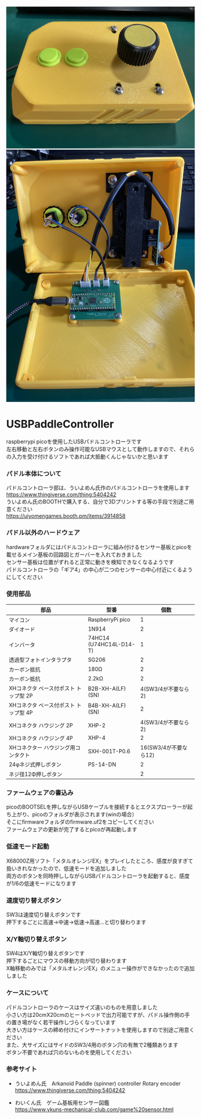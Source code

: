 ![USBパドルコントローラ外観](https://github.com/yagennankoz/USBPaddleController/blob/main/image/USBPaddleController.jpg "USBパドルコントローラ外観")
<br>
![USBパドルコントローラ内部](https://github.com/yagennankoz/USBPaddleController/blob/main/image/USBPaddleController_inside.jpg "USBパドルコントローラ内部")
<br>
# USBPaddleController

raspberrypi picoを使用したUSBパドルコントローラです<br>
左右移動と左右ボタンのみ操作可能なUSBマウスとして動作しますので、それらの入力を受け付けるソフトであれば大抵動くんじゃないかと思います
<br>

### パドル本体について
パドルコントローラ部は、ういよめん氏作のパドルコントローラを使用します<br>
https://www.thingiverse.com/thing:5404242
<br>
ういよめん氏のBOOTHで購入する、自分で3Dプリントする等の手段で別途ご用意ください<br>
https://uiyomengames.booth.pm/items/3914858

### パドル以外のハードウェア
hardwareフォルダにはパドルコントローラに組み付けるセンサー基板とpicoを載せるメイン基板の回路図とガーバーを入れておきました<br>
センサー基板は位置がずれると正常に動きを検知できなくなるようです<br>
パドルコントローラの「ギア4」の中心が二つのセンサーの中心付近にくるようにしてください<br>

### 使用部品
| 部品 | 型番 | 個数 |
| --- | --- | --- |
| マイコン | RaspberryPi pico | 1 |
| ダイオード | 1N914 | 2 |
| インバータ | 74HC14<br>(U74HC14L-D14-T) | 1 |
| 透過型フォトインタラプタ | SG206 | 2 |
| カーボン抵抗 | 180Ω | 2 |
| カーボン抵抗 | 2.2kΩ | 2 |
| XHコネクタ ベース付ポスト トップ型 2P | B2B-XH-A(LF)(SN) | 4(SW3/4が不要なら2) |
| XHコネクタ ベース付ポスト トップ型 4P | B4B-XH-A(LF)(SN) | 2 |
| XHコネクタ ハウジング 2P | XHP-2 | 4(SW3/4が不要なら2) |
| XHコネクタ ハウジング 4P | XHP-4 | 2 |
| XHコネクター ハウジング用コンタクト | SXH-001T-P0.6 | 16(SW3/4が不要なら12) |
| 24φネジ式押しボタン | PS-14-DN | 2 |
| ネジ径12Φ押しボタン |  | 2 |

### ファームウェアの書込み
picoのBOOTSELを押しながらUSBケーブルを接続するとエクスプローラーが起ち上がり、picoのフォルダが表示されます(winの場合）<br>
そこにfirmwareフォルダのfirmware.uf2をコピーしてください<br>
ファームウェアの更新が完了するとpicoが再起動します<br>

### 低速モード起動
X68000Z用ソフト「メタルオレンジEX」をプレイしたところ、感度が良すぎて扱いきれなかったので、低速モードを追加しました<br>
両方のボタンを同時押ししながらUSBパドルコントローラを起動すると、感度が1/6の低速モードになります<br>

### 速度切り替えボタン
SW3は速度切り替えボタンです<br>
押下するごとに高速→中速→低速→高速…と切り替わります<br>

### X/Y軸切り替えボタン
SW4はX/Y軸切り替えボタンです<br>
押下するごとにマウスの移動方向が切り替わります<br>
X軸移動のみでは「メタルオレンジEX」のメニュー操作ができなかったので追加しました<br>

### ケースについて
パドルコントローラのケースはサイズ違いのものを用意しました<br>
小さい方は20cmX20cmのヒートベッドで出力可能ですが、パドル操作側の手の置き場がなく若干操作しづらくなっています<br>
大きい方はケースの締め付けにインサートナットを使用しますので別途ご用意ください<br>
また、大サイズにはサイドのSW3/4用のボタン穴の有無で2種類あります<br>
ボタン不要であれば穴のないものを使用してください<br>

### 参考サイト
- ういよめん氏　Arkanoid Paddle (spinner) controller Rotary encoder<br>
https://www.thingiverse.com/thing:5404242

- わいくん氏　ゲーム基板用センサー図鑑<br>
https://www.ykuns-mechanical-club.com/game%20sensor.html
